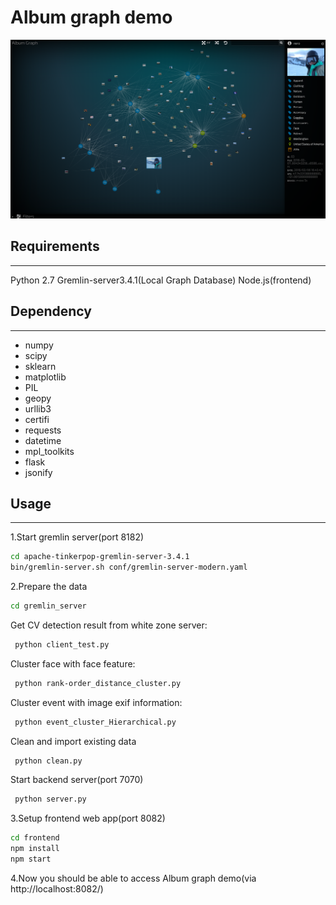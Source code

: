 # Album graph demo
![figure](album_graph_screenshot.png)

## Requirements
---------------------------------------------
Python 2.7
Gremlin-server3.4.1(Local Graph Database)
Node.js(frontend)

## Dependency
---------------------------------------------
* numpy
* scipy
* sklearn
* matplotlib
* PIL
* geopy
* urllib3
* certifi
* requests
* datetime
* mpl_toolkits
* flask
* jsonify


## Usage
---------------------------------------------
1.Start gremlin server(port 8182)
```bash
cd apache-tinkerpop-gremlin-server-3.4.1
bin/gremlin-server.sh conf/gremlin-server-modern.yaml
```
2.Prepare the data
```bash
cd gremlin_server
```
Get CV detection result from white zone server:
```bash
 python client_test.py
```
Cluster face with face feature:
```bash
 python rank-order_distance_cluster.py
```
Cluster event with image exif information:
```bash
 python event_cluster_Hierarchical.py
```
Clean and import existing data
```bash
 python clean.py
```
Start backend server(port 7070)
```bash
 python server.py
```
3.Setup frontend web app(port 8082)
```bash
cd frontend
npm install
npm start
```
4.Now you should be able to access Album graph demo(via  http://localhost:8082/)

